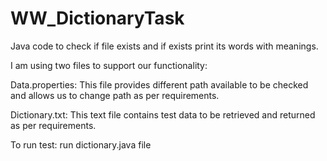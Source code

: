 # WW_DictionaryTask
Java code to check if file exists and if exists print its words with meanings.  

I am using two files to support our functionality:

Data.properties: This file provides different path available to be checked and allows us to change path as per requirements.

Dictionary.txt: This text file contains test data to be retrieved and returned as per requirements.

To run test:
run dictionary.java file
